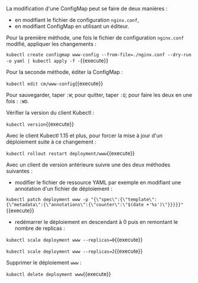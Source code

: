 La modification d'une ConfigMap peut se faire de deux manières :
- en modifiant le fichier de configuration `nginx.conf`,
- en modifiant ConfigMap en utilisant un éditeur.

Pour la première méthode, une fois le fichier de configuration `nginx.conf` modifié, appliquer les changements :

`kubectl create configmap www-config --from-file=./nginx.conf --dry-run -o yaml | kubectl apply -f -`{{execute}}

Pour la seconde méthode, éditer la ConfigMap :

`kubectl edit cm/www-config`{{execute}}

Pour sauvegarder, taper `:W`; pour quitter, taper `:Q`; pour faire les deux en une fois : `:WD`.

Vérifier la version du client Kubectl :

`kubectl version`{{execute}}

Avec le client Kubectl 1.15 et plus, pour forcer la mise à jour d'un déploiement suite à ce changement :

`kubectl rollout restart deployment/www`{{execute}}

Avec un client de version antérieure suivre une des deux méthodes suivantes :
- modifier le fichier de ressource YAML par exemple en modifiant une annotation d'un fichier de déploiement :

`kubectl patch deployment www -p "{\"spec\":{\"template\":{\"metadata\":{\"annotations\":{\"counter\":\"$(date +'%s')\"}}}}}"`{{execute}}

- redémarrer le déploiement en descendant à 0 puis en remontant le nombre de replicas :

`kubectl scale deployment www --replicas=0`{{execute}}

`kubectl scale deployment www --replicas=2`{{execute}}

Supprimer le déploiement `www` :

`kubectl delete deployment www`{{execute}}
